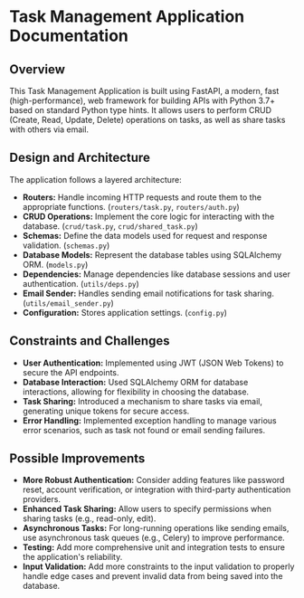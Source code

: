 # Task Management Application Documentation

## Overview

This Task Management Application is built using FastAPI, a modern, fast (high-performance), web framework for building APIs with Python 3.7+ based on standard Python type hints. It allows users to perform CRUD (Create, Read, Update, Delete) operations on tasks, as well as share tasks with others via email.

## Design and Architecture

The application follows a layered architecture:

*   **Routers:** Handle incoming HTTP requests and route them to the appropriate functions. (`routers/task.py`, `routers/auth.py`)
*   **CRUD Operations:** Implement the core logic for interacting with the database. (`crud/task.py`, `crud/shared_task.py`)
*   **Schemas:** Define the data models used for request and response validation. (`schemas.py`)
*   **Database Models:** Represent the database tables using SQLAlchemy ORM. (`models.py`)
*   **Dependencies:** Manage dependencies like database sessions and user authentication. (`utils/deps.py`)
*   **Email Sender:** Handles sending email notifications for task sharing. (`utils/email_sender.py`)
*   **Configuration:** Stores application settings. (`config.py`)

## Constraints and Challenges

*   **User Authentication:** Implemented using JWT (JSON Web Tokens) to secure the API endpoints.
*   **Database Interaction:** Used SQLAlchemy ORM for database interactions, allowing for flexibility in choosing the database.
*   **Task Sharing:** Introduced a mechanism to share tasks via email, generating unique tokens for secure access.
*   **Error Handling:** Implemented exception handling to manage various error scenarios, such as task not found or email sending failures.

## Possible Improvements

*   **More Robust Authentication:** Consider adding features like password reset, account verification, or integration with third-party authentication providers.
*   **Enhanced Task Sharing:** Allow users to specify permissions when sharing tasks (e.g., read-only, edit).
*   **Asynchronous Tasks:** For long-running operations like sending emails, use asynchronous task queues (e.g., Celery) to improve performance.
*   **Testing:** Add more comprehensive unit and integration tests to ensure the application's reliability.
*   **Input Validation:** Add more constraints to the input validation to properly handle edge cases and prevent invalid data from being saved into the database.